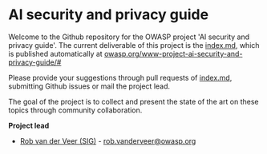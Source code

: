 # AI security and privacy guide
Welcome to the Github repository for the OWASP project 'AI security and privacy guide'.
The current deliverable of this project is the [index.md](index.md), which is published automatically at [owasp.org/www-project-ai-security-and-privacy-guide/#](https://owasp.org/www-project-ai-security-and-privacy-guide/#)

Please provide your suggestions through pull requests of [index.md](index.md), submitting Github issues or mail the project lead.

The goal of the project is to collect and present the state of the art on these topics through community collaboration.



**Project lead**
* [Rob van der Veer (SIG)](https://www.linkedin.com/in/robvanderveer/) - [rob.vanderveer@owasp.org](mailto:rob.vanderveer@owasp.org)
